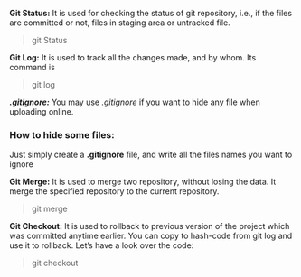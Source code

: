 **Git Status:** It is used for checking the status of git repository, i.e., if the files are committed or not, files in staging area or untracked file.
> git Status

**Git Log:** It is used to track all the changes made, and by whom. Its command is
> git log

***.gitignore:*** You may use *.gitignore* if you want to hide any file when uploading online.

### How to hide some files:
Just simply create a **.gitignore** file, and write all the files names you want to ignore

**Git Merge:** It is used to merge two repository, without losing the data. It merge the specified repository to the current repository.

> git merge <repo-name>

**Git Checkout:** It is used to rollback to previous version of the project which was committed anytime earlier. You can copy to hash-code from git log and use it to rollback. Let’s have a look over the code:

> git checkout <hash-code>
